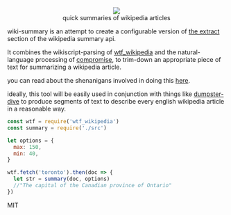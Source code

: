 <div align="center">
  <img src="https://cloud.githubusercontent.com/assets/399657/23590290/ede73772-01aa-11e7-8915-181ef21027bc.png" />
  <div>quick summaries of wikipedia articles</div>
  <!--<a href="https://npmjs.org/package/efrt">
    <img src="https://img.shields.io/npm/v/efrt.svg?style=flat-square" />
  </a>
  <a href="https://nodejs.org/api/documentation.html#documentation_stability_index">
    <img src="https://img.shields.io/badge/stability-stable-green.svg?style=flat-square" />
  </a>
  <a href="https://www.codacy.com/app/spencerkelly86/efrt">
    <img src="https://api.codacy.com/project/badge/grade/fc03e2761c8c471c8f84141abf2704de" />
  </a>
  <a href="https://www.codacy.com/app/spencerkelly86/efrt">
    <img src="https://api.codacy.com/project/badge/Coverage/fc03e2761c8c471c8f84141abf2704de" />
  </a>-->
</div>

<!--<div align="center">
  <code>npm install efrt</code>
</div>-->

wiki-summary is an attempt to create a configurable version of [the extract](https://en.wikipedia.org/api/rest_v1/page/summary/Toronto?redirect=true) section of the wikipedia summary api.

It combines the wikiscript-parsing of [wtf_wikipedia](http://github.com/spencermountain/wtf_wikipedia) and the natural-language processing of [compromise](http://github.com/spencermountain/compromise), to trim-down an appropriate piece of text for summarizing a wikipedia article.

you can read about the shenanigans involved in doing this [here](https://blog.wikimedia.org/2018/04/20/why-it-took-a-long-time-to-build-that-tiny-link-preview-on-wikipedia/).

ideally, this tool will be easily used in conjunction with things like [dumpster-dive](https://github.com/spencermountain/dumpster-dive) to produce segments of text to describe every english wikipedia article in a reasonable way.

```js
const wtf = require('wtf_wikipedia')
const summary = require('./src')

let options = {
  max: 150,
  min: 40,
}

wtf.fetch('toronto').then(doc => {
  let str = summary(doc, options)
  //"The capital of the Canadian province of Ontario"
})
```

MIT
